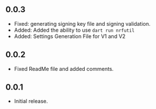 ## 0.0.3

* Fixed: generating signing key file and signing validation. 
* Added: Added the ability to use `dart run nrfutil`
* Added: Settings Generation File for V1 and V2

## 0.0.2

* Fixed ReadMe file and added comments.

## 0.0.1

* Initial release.
